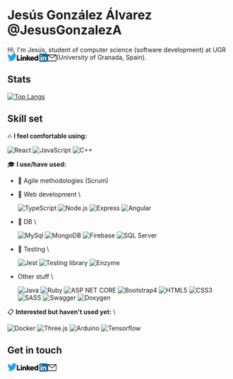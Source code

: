 # Jesús González Álvarez @JesusGonzalezA 
Hi, I'm Jesús, student of computer science (software development) at UGR (University of Granada, Spain). <a href="https://twitter.com/JesusGonADev">
  <img align="left" alt="JesusGonzalezA | Twitter" width="21px" src="https://raw.githubusercontent.com/JesusGonzalezA/JesusGonzalezA/master/assets/twitter-logo.png" />
</a>
<a href="https://www.linkedin.com/in/jesusgonzalezalvarez">
  <img align="left" alt="Mail" width="70px" src="https://raw.githubusercontent.com/JesusGonzalezA/JesusGonzalezA/master/assets/linkedin-logo.png" />
</a>
<a href="mailto:jesusgranada99@gmail.com?Subject=Hola%20Jesús!">
 <img align="left" alt="Mail" width="20px" src="https://raw.githubusercontent.com/JesusGonzalezA/JesusGonzalezA/master/assets/mail-icon.png" />
</a>

## Stats

[![Top Langs](https://github-readme-stats.vercel.app/api/top-langs/?username=JesusGonzalezA&layout=compact)](https://github.com/JesusGonzalezA?tab=repositories)


## Skill set

:fire: **I feel comfortable using:** 

![React](https://img.shields.io/badge/-React-61DAFB?style=plastic&logo=react&logoColor=white)
![JavaScript](https://img.shields.io/badge/-JavaScript-F7DF1E?style=plastic&logo=JavaScript&logoColor=black)
![C++](https://img.shields.io/badge/-C++-00599C?style=plastic&logo=cplusplus&logoColor=black)

:mortar_board: **I use/have used:** 
* :two_men_holding_hands: Agile methodologies (Scrum)


* :hammer: Web development \

    ![TypeScript](https://img.shields.io/badge/-TypeScript-3178C6?style=plastic&logo=TypeScript&logoColor=white)
    ![Node.js](https://img.shields.io/badge/-Node.js-339933?style=plastic&logo=node.js&logoColor=white)
    ![Express](https://img.shields.io/badge/-Express-339933?style=plastic&logo=node.js&logoColor=white)
    ![Angular](https://img.shields.io/badge/-Angular-DD0031?style=plastic&logo=angular)
    
    
* :floppy_disk: DB \

    ![MySql](https://img.shields.io/badge/-MySql-4479A1?style=plastic&logo=mysql&logoColor=white)
    ![MongoDB](https://img.shields.io/badge/-MongoDB-47A248?style=plastic&logo=MongoDB&logoColor=white)
    ![Firebase](https://img.shields.io/badge/-Firebase-FFCA28?style=plastic&logo=firebase&logoColor=white)
    ![SQL Server](https://img.shields.io/badge/-SQL%20Server-CC2927?style=plastic&logo=microsoftsqlserver&logoColor=white)
    
    
* :microscope: Testing \

    ![Jest](https://img.shields.io/badge/-Jest-C21325?style=plastic&logo=Jest&logoColor=white)
    ![Testing library](https://img.shields.io/badge/-Testing%20library-E33332?style=plastic&logo=testinglibrary&logoColor=white)
    ![Enzyme](https://img.shields.io/badge/-Enzyme-141526?style=plastic&logo=speedtest&logoColor=white)
    
    
* Other stuff \

    ![Java](https://img.shields.io/badge/-Java-007396?style=plastic&logo=java&logoColor=white)
    ![Ruby](https://img.shields.io/badge/-Ruby-CC342D?style=plastic&logo=ruby&logoColor=white)
    ![ASP NET CORE](https://img.shields.io/badge/-Ruby-512BD4?style=plastic&logo=ruby&logoColor=white)
    ![Bootstrap4](https://img.shields.io/badge/-Bootstrap-7952B3?style=plastic&logo=bootstrap&logoColor=white)
    ![HTML5](https://img.shields.io/badge/-HTML5-E34F26?style=plastic&logo=html5&logoColor=white)
    ![CSS3](https://img.shields.io/badge/-CSS3-1572B6?style=plastic&logo=css3&logoColor=white)
    ![SASS](https://img.shields.io/badge/-SASS-CC6699?style=plastic&logo=sass&logoColor=white)
    ![Swagger](https://img.shields.io/badge/-Swagger-85EA2D?style=plastic&logo=swagger&logoColor=white)
    ![Doxygen](https://img.shields.io/badge/-Doxygen-8CA1AF?style=plastic&logo=readthedocs&logoColor=white)

:clipboard: **Interested but haven't used yet:** \


  ![Docker](https://img.shields.io/badge/-Docker-2496ED?style=plastic&logo=docker&logoColor=white)
  ![Three.js](https://img.shields.io/badge/-Three.js-000000?style=plastic&logo=three-dot-js&logoColor=white)
  ![Arduino](https://img.shields.io/badge/-Arduino-00979D?style=plastic&logo=arduino&logoColor=white)
  ![Tensorflow](https://img.shields.io/badge/-Tensorflow-FF6F00?style=plastic&logo=tensorflow&logoColor=white)


## Get in touch 

<a href="https://twitter.com/JesusGonADev">
  <img align="left" alt="JesusGonzalezA | Twitter" width="21px" src="https://raw.githubusercontent.com/JesusGonzalezA/JesusGonzalezA/master/assets/twitter-logo.png" />
</a>
<a href="https://www.linkedin.com/in/jesusgonzalezalvarez">
  <img align="left" alt="Mail" width="70px" src="https://raw.githubusercontent.com/JesusGonzalezA/JesusGonzalezA/master/assets/linkedin-logo.png" />
</a>
<a href="mailto:jesusgranada99@gmail.com?Subject=Hola%20Jesús!">
 <img align="left" alt="Mail" width="20px" src="https://raw.githubusercontent.com/JesusGonzalezA/JesusGonzalezA/master/assets/mail-icon.png" />
</a>
